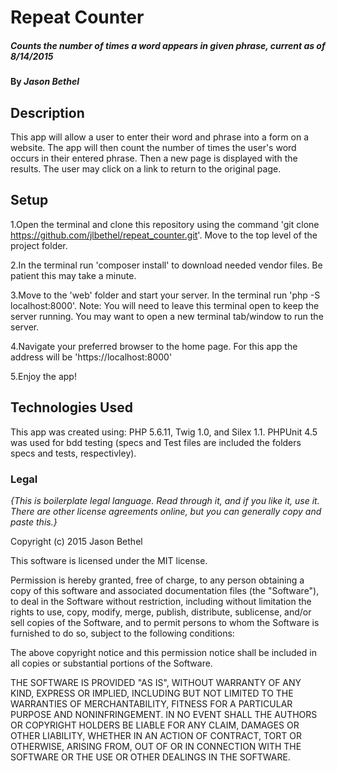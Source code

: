 # Repeat Counter

##### Counts the number of times a word appears in given phrase, current as of 8/14/2015

#### By _Jason Bethel_

## Description

This app will allow a user to enter their word and phrase into a form on a website. The app will then count the number of times the user's word occurs in their entered phrase. Then a new page is displayed with the results. The user may click on a link to return to the original page.
## Setup

1.Open the terminal and clone this repository using the command 'git clone https://github.com/jlbethel/repeat_counter.git'. Move to the top level of the project folder.

2.In the terminal run 'composer install' to download needed vendor files. Be patient this may take a minute.

3.Move to the 'web' folder and start your server. In the terminal run 'php -S localhost:8000'. Note: You will need to leave this terminal open to keep the server running. You may want to open a new terminal tab/window to run the server.

4.Navigate your preferred browser to the home page. For this app the address will be 'https://localhost:8000'

5.Enjoy the app!


## Technologies Used

This app was created using:
PHP 5.6.11, Twig 1.0, and Silex 1.1. PHPUnit 4.5 was used for bdd testing (specs and Test files are included the folders specs and tests, respectivley).

### Legal

*{This is boilerplate legal language. Read through it, and if you like it, use it. There are other license agreements online, but you can generally copy and paste this.}*

Copyright (c) 2015 Jason Bethel

This software is licensed under the MIT license.

Permission is hereby granted, free of charge, to any person obtaining a copy
of this software and associated documentation files (the "Software"), to deal
in the Software without restriction, including without limitation the rights
to use, copy, modify, merge, publish, distribute, sublicense, and/or sell
copies of the Software, and to permit persons to whom the Software is
furnished to do so, subject to the following conditions:

The above copyright notice and this permission notice shall be included in
all copies or substantial portions of the Software.

THE SOFTWARE IS PROVIDED "AS IS", WITHOUT WARRANTY OF ANY KIND, EXPRESS OR
IMPLIED, INCLUDING BUT NOT LIMITED TO THE WARRANTIES OF MERCHANTABILITY,
FITNESS FOR A PARTICULAR PURPOSE AND NONINFRINGEMENT. IN NO EVENT SHALL THE
AUTHORS OR COPYRIGHT HOLDERS BE LIABLE FOR ANY CLAIM, DAMAGES OR OTHER
LIABILITY, WHETHER IN AN ACTION OF CONTRACT, TORT OR OTHERWISE, ARISING FROM,
OUT OF OR IN CONNECTION WITH THE SOFTWARE OR THE USE OR OTHER DEALINGS IN
THE SOFTWARE.
